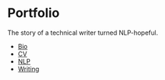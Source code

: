 # Portfolio 

The story of a technical writer turned NLP-hopeful.

- [Bio](https://smbirnbaum.github.io/work/bio)
- [CV](https://smbirnbaum.github.io/work/cv)
- [NLP](https://smbirnbaum.github.io/work/nlp)
- [Writing](https://smbirnbaum.github.io/work/writing)
